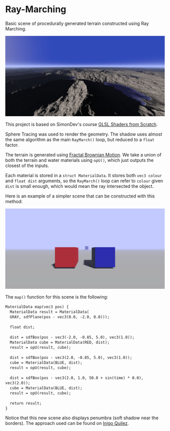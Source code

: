 # Ray-Marching
Basic scene of procedurally generated terrain constructed using Ray Marching.

![Terrain.jpeg](https://github.com/Satoniou/Ray-Marching/blob/main/Images/Terrain.jpeg)

This project is based on SimonDev's course [GLSL Shaders from Scratch](https://simondev.teachable.com/courses/).

Sphere Tracing was used to render the geometry. The shadow uses almost the same algorithm as the main `RayMarch()` loop, but reduced to a `float` factor.

The terrain is generated using [Fractal Brownian Motion](https://thebookofshaders.com/13/). We take a union of both the terrain and water materials using `opU()`, which just outputs the closest of the inputs.

Each material is stored in a `struct MaterialData`. It stores both `vec3 colour` and `float dist` arguments, so the `RayMarch()` loop can refer to `colour` given `dist` is small enough, which would mean the ray intersected the object.

Here is an example of a simpler scene that can be constructed with this method:

![Cubes.jpeg](https://github.com/Satoniou/Ray-Marching/blob/main/Images/Cubes.jpeg)

The `map()` function for this scene is the following:

```
MaterialData map(vec3 pos) {
  MaterialData result = MaterialData(
  GRAY, sdfPlane(pos - vec3(0.0, -2.0, 0.0)));
  
  float dist;

  dist = sdfBox(pos - vec3(-2.0, -0.85, 5.0), vec3(1.0));
  MaterialData cube = MaterialData(RED, dist);
  result = opU(result, cube);
  
  dist = sdfBox(pos - vec3(2.0, -0.85, 5.0), vec3(1.0));
  cube = MaterialData(BLUE, dist);
  result = opU(result, cube);

  dist = sdfBox(pos - vec3(2.0, 1.0, 50.0 + sin(time) * 0.0), vec3(2.0));
  cube = MaterialData(BLUE, dist);
  result = opU(result, cube);

  return result;
}
```

Notice that this new scene also displays penumbra (soft shadow near the borders). The approach used can be found on [Inigo Quilez](https://iquilezles.org/articles/rmshadows/).
